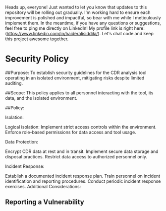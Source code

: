 Heads up, everyone!  Just wanted to let you know that updates to this repository will be rolling out gradually. I'm working hard to ensure each improvement is polished and impactful, so bear with me while I meticulously implement them.  In the meantime, if you have any questions or suggestions, feel free to ping me directly on LinkedIn! My profile link is right here: (https://www.linkedin.com/in/haideralisiddiki/). Let's chat code and keep this project awesome together.

# Security Policy

##Purpose:
To establish security guidelines for the CDR analysis tool operating in an isolated environment, mitigating risks despite limited auditing.

##Scope:
This policy applies to all personnel interacting with the tool, its data, and the isolated environment.

##Policy:

Isolation:

Logical isolation:
Implement strict access controls within the environment.
Enforce role-based permissions for data access and tool usage.

Data Protection:

Encrypt CDR data at rest and in transit.
Implement secure data storage and disposal practices.
Restrict data access to authorized personnel only.

Incident Response:

Establish a documented incident response plan.
Train personnel on incident identification and reporting procedures.
Conduct periodic incident response exercises.
Additional Considerations:

## Reporting a Vulnerability


